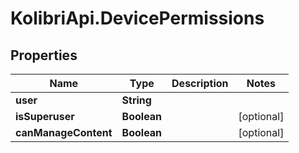 # KolibriApi.DevicePermissions

## Properties
Name | Type | Description | Notes
------------ | ------------- | ------------- | -------------
**user** | **String** |  | 
**isSuperuser** | **Boolean** |  | [optional] 
**canManageContent** | **Boolean** |  | [optional] 


